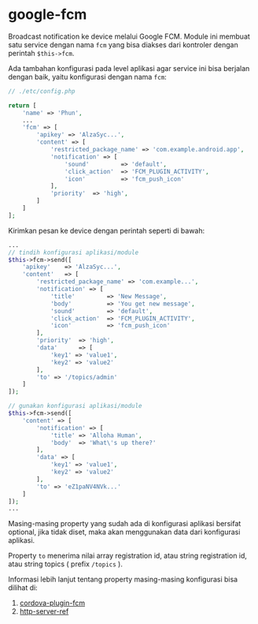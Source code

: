 # google-fcm

Broadcast notification ke device melalui Google FCM. Module ini membuat satu service
dengan nama `fcm` yang bisa diakses dari kontroler dengan perintah `$this->fcm`.

Ada tambahan konfigurasi pada level aplikasi agar service ini bisa berjalan dengan
baik, yaitu konfigurasi dengan nama `fcm`:

```php
// ./etc/config.php

return [
    'name' => 'Phun',
    ...
    'fcm' => [
        'apikey' => 'AlzaSyc...',
        'content' => [
            'restricted_package_name' => 'com.example.android.app',
            'notification' => [
                'sound'         => 'default',
                'click_action'  => 'FCM_PLUGIN_ACTIVITY',
                'icon'          => 'fcm_push_icon'
            ],
            'priority'  => 'high',
        ]
    ]
];
```

Kirimkan pesan ke device dengan perintah seperti di bawah:

```php
...
// tindih konfigurasi aplikasi/module
$this->fcm->send([
    'apikey'    => 'AlzaSyc...',
    'content'   => [
        'restricted_package_name' => 'com.example...',
        'notification' => [
            'title'         => 'New Message',
            'body'          => 'You get new message',
            'sound'         => 'default',
            'click_action'  => 'FCM_PLUGIN_ACTIVITY',
            'icon'          => 'fcm_push_icon'
        ],
        'priority'  => 'high',
        'data'      => [
            'key1' => 'value1',
            'key2' => 'value2'
        ],
        'to' => '/topics/admin'
    ]
]);

// gunakan konfigurasi aplikasi/module
$this->fcm->send([
    'content' => [
        'notification' => [
            'title' => 'Alloha Human',
            'body'  => 'What\'s up there?'
        ],
        'data' => [
            'key1' => 'value1',
            'key2' => 'value2'
        ],
        'to' => 'eZ1paNV4NVk...'
    ]
]);
...
```

Masing-masing property yang sudah ada di konfigurasi aplikasi bersifat optional,
jika tidak diset, maka akan menggunakan data dari konfigurasi aplikasi.

Property `to` menerima nilai array registration id, atau string registration id,
atau string topics ( prefix `/topics` ).

Informasi lebih lanjut tentang property masing-masing konfigurasi bisa dilihat di:

1. [cordova-plugin-fcm](https://github.com/fechanique/cordova-plugin-fcm)
1. [http-server-ref](https://firebase.google.com/docs/cloud-messaging/http-server-ref)